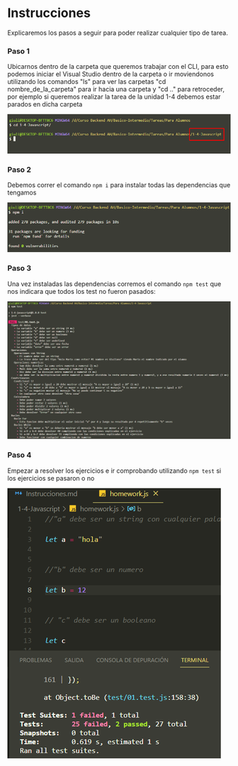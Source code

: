 # Instrucciones

Explicaremos los pasos a seguir para poder realizar cualquier tipo de tarea.

### Paso 1

Ubicarnos dentro de la carpeta que queremos trabajar con el CLI, para esto podemos iniciar el Visual Studio dentro de la carpeta o ir moviendonos utilizando los comandos "ls" para ver las carpetas "cd nombre_de_la_carpeta" para ir hacia una carpeta y "cd .." para retroceder, por ejemplo si queremos realizar la tarea de la unidad 1-4 debemos estar parados en dicha carpeta

![Image](https://github.com/cicarelligiuliano/Tareas-Comision-01-AH/blob/main/img/Screenshot_2.png)

### Paso 2

Debemos correr el comando `npm i` para instalar todas las dependencias que tengamos

![Image](https://github.com/cicarelligiuliano/Tareas-Comision-01-AH/blob/main/img/Screenshot_1.png)

### Paso 3

Una vez instaladas las dependencias corremos el comando `npm test` que nos indicara que todos los test no fueron pasados:

![Image](https://github.com/cicarelligiuliano/Tareas-Comision-01-AH/blob/main/img/Screenshot_3.png)

### Paso 4

Empezar a resolver los ejercicios e ir comprobando utilizando `npm test` si los ejercicios se pasaron o no

![Image](https://github.com/cicarelligiuliano/Tareas-Comision-01-AH/blob/main/img/Screenshot_4.png)
